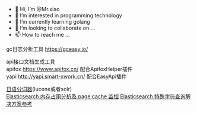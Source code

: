 - 👋 Hi, I’m @Mr.xiao
- 👀 I’m interested in programming technology
- 🌱 I’m currently learning golang
- 💞️ I’m looking to collaborate on ...
- 📫 How to reach me ...

<!---
f448691535/f448691535 is a ✨ special ✨ repository because its `README.md` (this file) appears on your GitHub profile.
You can click the Preview link to take a look at your changes.
--->
gc日志分析工具 https://gceasy.io/

api接口文档生成工具  
apifox https://www.apifox.cn/  配合ApifoxHelper插件  
yapi http://yapi.smart-xwork.cn/  配合EasyApi插件

[日语分词器](https://github.com/atilika/kuromoji/)(lucene或者solr)  
[Elasticsearch 内存占用分析及 page cache 监控](https://zhuanlan.zhihu.com/p/411417987)
[Elasticsearch 特殊字符查询解决方案参考](https://discuss.elastic.co/t/how-to-index-special-characters-and-search-those-special-characters-in-elasticsearch/42506)
